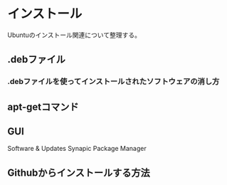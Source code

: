 # インストール
Ubuntuのインストール関連について整理する。


## .debファイル

### .debファイルを使ってインストールされたソフトウェアの消し方

## apt-getコマンド


## GUI
Software & Updates
Synapic Package Manager
## Githubからインストールする方法
